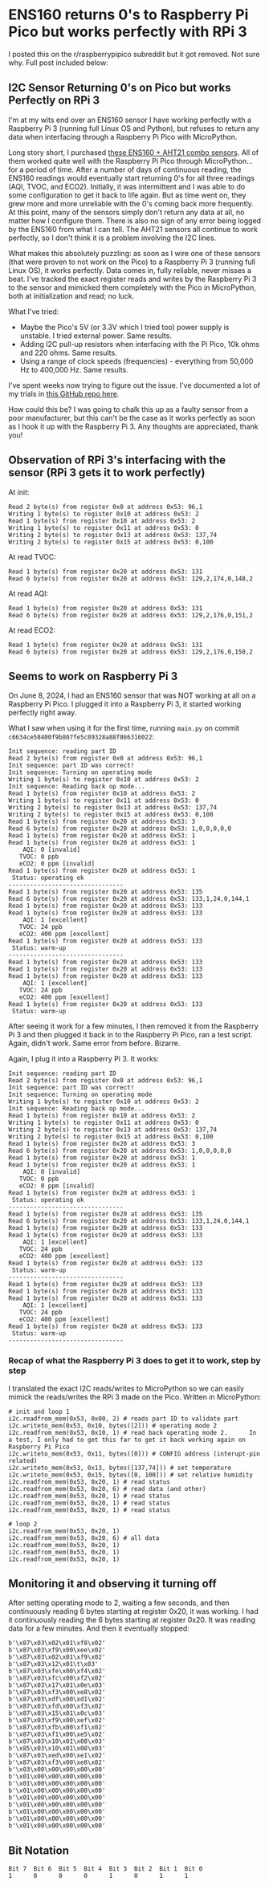 # ENS160 returns 0's to Raspberry Pi Pico but works perfectly with RPi 3
I posted this on the r/raspberrypipico subreddit but it got removed. Not sure why. Full post included below:

## I2C Sensor Returning 0's on Pico but works Perfectly on RPi 3
I'm at my wits end over an ENS160 sensor I have working perfectly with a Raspberry Pi 3 (running full Linux OS and Python), but refuses to return any data when interfacing through a Raspberry Pi Pico with MicroPython.

Long story short, I purchased [these ENS160 + AHT21 combo sensors](https://a.co/d/id3JsgZ). All of them worked quite well with the Raspberry Pi Pico through MicroPython... for a period of time. After a number of days of continuous reading, the ENS160 readings would eventually start returning 0's for all three readings (AQI, TVOC, and ECO2). Initially, it was intermittent and I was able to do some configuration to get it back to life again. But as time went on, they grew more and more unreliable with the 0's coming back more frequently. At this point, many of the sensors simply don't return any data at all, no matter how I configure them. There is also no sign of any error being logged by the ENS160 from what I can tell. The AHT21 sensors all continue to work perfectly, so I don't think it is a problem involving the I2C lines.

What makes this absolutely puzzling: as soon as I wire one of these sensors (that were proven to not work on the Pico) to a Raspberry Pi 3 (running full Linux OS), it works perfectly. Data comes in, fully reliable, never misses a beat. I've tracked the exact register reads and writes by the Raspberry Pi 3 to the sensor and mimicked them completely with the Pico in MicroPython, both at initialization and read; no luck.

What I've tried:
- Maybe the Pico's 5V (or 3.3V which I tried too) power supply is unstable. I tried external power. Same results.
- Adding I2C pull-up resistors when interfacing with the Pi Pico, 10k ohms and 220 ohms. Same results.
- Using a range of clock speeds (frequencies) - everything from 50,000 Hz to 400,000 Hz. Same results.

I've spent weeks now trying to figure out the issue. I've documented a lot of my trials in [this GitHub repo here](https://github.com/TimHanewich/diagnosing-ens160).

How could this be? I was going to chalk this up as a faulty sensor from a poor manufacturer, but this can't be the case as it works perfectly as soon as I hook it up with the Raspberry Pi 3. Any thoughts are appreciated, thank you!

## Observation of RPi 3's interfacing with the sensor (RPi 3 gets it to work perfectly)
At init:
```
Read 2 byte(s) from register 0x0 at address 0x53: 96,1
Writing 1 byte(s) to register 0x10 at address 0x53: 2
Read 1 byte(s) from register 0x10 at address 0x53: 2
Writing 1 byte(s) to register 0x11 at address 0x53: 0
Writing 2 byte(s) to register 0x13 at address 0x53: 137,74
Writing 2 byte(s) to register 0x15 at address 0x53: 0,100
```

At read TVOC:
```
Read 1 byte(s) from register 0x20 at address 0x53: 131
Read 6 byte(s) from register 0x20 at address 0x53: 129,2,174,0,148,2
```

At read AQI: 
```
Read 1 byte(s) from register 0x20 at address 0x53: 131
Read 6 byte(s) from register 0x20 at address 0x53: 129,2,176,0,151,2
```

At read ECO2:
```
Read 1 byte(s) from register 0x20 at address 0x53: 131
Read 6 byte(s) from register 0x20 at address 0x53: 129,2,176,0,150,2
```

## Seems to work on Raspberry Pi 3
On June 8, 2024, I had an ENS160 sensor that was NOT working at all on a Raspberry Pi Pico. I plugged it into a Raspberry Pi 3, it started working perfectly right away.

What I saw when using it for the first time, running `main.py` on commit `c6634ce58400f9b807fe5c89328a88f866316022`:
```
Init sequence: reading part ID
Read 2 byte(s) from register 0x0 at address 0x53: 96,1
Init sequence: part ID was correct!
Init sequence: Turning on operating mode
Writing 1 byte(s) to register 0x10 at address 0x53: 2
Init sequence: Reading back op mode...
Read 1 byte(s) from register 0x10 at address 0x53: 2
Writing 1 byte(s) to register 0x11 at address 0x53: 0
Writing 2 byte(s) to register 0x13 at address 0x53: 137,74
Writing 2 byte(s) to register 0x15 at address 0x53: 0,100
Read 1 byte(s) from register 0x20 at address 0x53: 3
Read 6 byte(s) from register 0x20 at address 0x53: 1,0,0,0,0,0
Read 1 byte(s) from register 0x20 at address 0x53: 1
Read 1 byte(s) from register 0x20 at address 0x53: 1
    AQI: 0 [invalid]
   TVOC: 0 ppb
   eCO2: 0 ppm [invalid]
Read 1 byte(s) from register 0x20 at address 0x53: 1
 Status: operating ok
--------------------------------
Read 1 byte(s) from register 0x20 at address 0x53: 135
Read 6 byte(s) from register 0x20 at address 0x53: 133,1,24,0,144,1
Read 1 byte(s) from register 0x20 at address 0x53: 133
Read 1 byte(s) from register 0x20 at address 0x53: 133
    AQI: 1 [excellent]
   TVOC: 24 ppb
   eCO2: 400 ppm [excellent]
Read 1 byte(s) from register 0x20 at address 0x53: 133
 Status: warm-up
--------------------------------
Read 1 byte(s) from register 0x20 at address 0x53: 133
Read 1 byte(s) from register 0x20 at address 0x53: 133
Read 1 byte(s) from register 0x20 at address 0x53: 133
    AQI: 1 [excellent]
   TVOC: 24 ppb
   eCO2: 400 ppm [excellent]
Read 1 byte(s) from register 0x20 at address 0x53: 133
 Status: warm-up
```

After seeing it work for a few minutes, I then removed it from the Raspberry Pi 3 and then plugged it back in to the Raspberry Pi Pico, ran a test script. Again, didn't work. Same error from before. Bizarre.

Again, I plug it into a Raspberry Pi 3. It works: 

```
Init sequence: reading part ID
Read 2 byte(s) from register 0x0 at address 0x53: 96,1
Init sequence: part ID was correct!
Init sequence: Turning on operating mode
Writing 1 byte(s) to register 0x10 at address 0x53: 2
Init sequence: Reading back op mode...
Read 1 byte(s) from register 0x10 at address 0x53: 2
Writing 1 byte(s) to register 0x11 at address 0x53: 0
Writing 2 byte(s) to register 0x13 at address 0x53: 137,74
Writing 2 byte(s) to register 0x15 at address 0x53: 0,100
Read 1 byte(s) from register 0x20 at address 0x53: 3
Read 6 byte(s) from register 0x20 at address 0x53: 1,0,0,0,0,0
Read 1 byte(s) from register 0x20 at address 0x53: 1
Read 1 byte(s) from register 0x20 at address 0x53: 1
    AQI: 0 [invalid]
   TVOC: 0 ppb
   eCO2: 0 ppm [invalid]
Read 1 byte(s) from register 0x20 at address 0x53: 1
 Status: operating ok
--------------------------------
Read 1 byte(s) from register 0x20 at address 0x53: 135
Read 6 byte(s) from register 0x20 at address 0x53: 133,1,24,0,144,1
Read 1 byte(s) from register 0x20 at address 0x53: 133
Read 1 byte(s) from register 0x20 at address 0x53: 133
    AQI: 1 [excellent]
   TVOC: 24 ppb
   eCO2: 400 ppm [excellent]
Read 1 byte(s) from register 0x20 at address 0x53: 133
 Status: warm-up
--------------------------------
Read 1 byte(s) from register 0x20 at address 0x53: 133
Read 1 byte(s) from register 0x20 at address 0x53: 133
Read 1 byte(s) from register 0x20 at address 0x53: 133
    AQI: 1 [excellent]
   TVOC: 24 ppb
   eCO2: 400 ppm [excellent]
Read 1 byte(s) from register 0x20 at address 0x53: 133
 Status: warm-up
--------------------------------
```

### Recap of what the Raspberry Pi 3 does to get it to work, step by step
I translated the exact I2C reads/writes to MicroPython so we can easily mimick the reads/writes the RPi 3 made on the Pico. Written in MicroPython:

```
# init and loop 1
i2c.readfrom_mem(0x53, 0x00, 2) # reads part ID to validate part
i2c.writeto_mem(0x53, 0x10, bytes([2])) # operating mode 2
i2c.readfrom_mem(0x53, 0x10, 1) # read back operating mode 2.      In a test, I only had to get this far to get it back working again on Raspberry Pi Pico
i2c.writeto_mem(0x53, 0x11, bytes([0])) # CONFIG address (interupt-pin related)
i2c.writeto_mem(0x53, 0x13, bytes([137,74])) # set temperature
i2c.writeto_mem(0x53, 0x15, bytes([0, 100])) # set relative humidity 
i2c.readfrom_mem(0x53, 0x20, 1) # read status
i2c.readfrom_mem(0x53, 0x20, 6) # read data (and other)
i2c.readfrom_mem(0x53, 0x20, 1) # read status
i2c.readfrom_mem(0x53, 0x20, 1) # read status
i2c.readfrom_mem(0x53, 0x20, 1) # read status

# loop 2
i2c.readfrom_mem(0x53, 0x20, 1)
i2c.readfrom_mem(0x53, 0x20, 6) # all data
i2c.readfrom_mem(0x53, 0x20, 1)
i2c.readfrom_mem(0x53, 0x20, 1)
i2c.readfrom_mem(0x53, 0x20, 1)
```

## Monitoring it and observing it turning off
After setting operating mode to 2, waiting a few seconds, and then continuously reading 6 bytes starting at register 0x20, it was working. I had it continuously reading the 6 bytes starting at register 0x20. It was reading data for a few minutes. And then it eventually stopped:

```
b'\x87\x03\x02\x01\xf8\x02'
b'\x87\x03\xf9\x00\xee\x02'
b'\x87\x03\x02\x01\xf9\x02'
b'\x87\x03\x12\x01\t\x03'
b'\x87\x03\xfe\x00\xf4\x02'
b'\x87\x03\xfc\x00\xf2\x02'
b'\x87\x03\x17\x01\x0e\x03'
b'\x87\x03\xf3\x00\xe8\x02'
b'\x87\x03\xdf\x00\xd1\x02'
b'\x87\x03\xfd\x00\xf3\x02'
b'\x87\x03\x15\x01\x0c\x03'
b'\x87\x03\xf9\x00\xef\x02'
b'\x87\x03\xfb\x00\xf1\x02'
b'\x87\x03\xf1\x00\xe5\x02'
b'\x87\x03\x10\x01\x08\x03'
b'\x85\x03\x10\x01\x08\x03'
b'\x87\x03\xed\x00\xe1\x02'
b'\x87\x03\xf3\x00\xe8\x02'
b'\x03\x00\x00\x00\x00\x00'
b'\x01\x00\x00\x00\x00\x00'
b'\x01\x00\x00\x00\x00\x00'
b'\x01\x00\x00\x00\x00\x00'
b'\x01\x00\x00\x00\x00\x00'
b'\x01\x00\x00\x00\x00\x00'
b'\x01\x00\x00\x00\x00\x00'
b'\x01\x00\x00\x00\x00\x00'
b'\x01\x00\x00\x00\x00\x00'
```



## Bit Notation
```
Bit 7  Bit 6  Bit 5  Bit 4  Bit 3  Bit 2  Bit 1  Bit 0
1      0      0      0      1      0      1      1
```